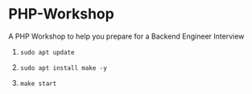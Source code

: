 # PHP-Workshop
A PHP Workshop to help you prepare for a Backend Engineer Interview

1. `sudo apt update`

2. `sudo apt install make -y`

3. `make start`
